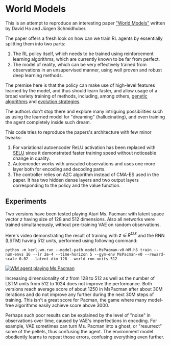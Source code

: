 World Models
============
This is an attempt to reproduce an interesting paper ["World Models"](https://arxiv.org/abs/1803.10122)
written by David Ha and Jürgen Schmidhuber.

The paper offers a fresh look on how can we train RL agents by essentially
splitting them into two parts:

1. The RL policy itself, which needs to be trained using reinforcement learning
   algorithms, which are currently known to be far from perfect.
2. The model of reality, which can be very effectively trained from observations
   in an unsupervised manner, using well proven and robust deep learning methods.

The premise here is that the policy can make use of high-level features learned
by the model, and thus should learn faster, and allow usage of a broad variety
training of methods, including, among others,
[genetic algorithms](https://arxiv.org/abs/1712.06567) and
[evolution strategies](https://blog.openai.com/evolution-strategies/).

The authors don't stop there and explore many intriguing possibilities such
as using the learned model for "dreaming" (hallucinating), and even training
the agent completely inside such dream.

This code tries to reproduce the papers's architecture with few minor tweaks:

1. For variational autoencoder ReLU activation has been replaced with
   [SELU](https://arxiv.org/abs/1706.02515) since it demonstrated faster
   training speed without noticeable change in quality.
2. Autoencoder works with unscaled observations and uses one more layer both
   for encoding and decoding parts.
3. The controller relies on A2C algorithm instead of CMA-ES used
   in the paper. It has two hidden dense layers and two output layers
   corresponding to the policy and the value function.

Experiments
-----------

Two versions have been tested playing Atari Ms. Pacman: with latent space vector
*z* having size of 128 and 512 dimensions. Also all networks were trained
simultaneously, without pre-training VAE on random observations.

Here's video demonstrating the result of training with *z &isin; R<sup>​128</sup>*
and the RNN (LSTM) having 512 units, performed using following command:

    python -m kerl.wm.run --model-path model-MsPacman-v0-WM.h5 train --num-envs 16 --lr 2e-4 --time-horizon 5 --gym-env MsPacman-v0 --reward-scale 0.02 --latent-dim 128 --world-rnn-units 512


[![WM agent playing Ms.Pacman](https://img.youtube.com/vi/IR_srJfJzco/0.jpg)](https://www.youtube.com/watch?v=IR_srJfJzco)

Increasing dimensionality of *z* from 128 to 512 as well as the number of LSTM
units from 512 to 1024 does not improve the performance. Both versions
reach average score of about 1250 in MsPacman after about 30M iterations
and do not improve any further during the next 30M steps of training.
This isn't a great score for Pacman, the game where many model-free algorithms
easily achieve score above 3000.

Perhaps such poor results can be explained by the level of "noise"
in observations over time, caused by VAE's imperfections in encoding.
For example, VAE sometimes can turn Ms. Pacman into a ghost, or "resurrect"
some of the pellets, thus confusing the agent. The environment model obediently
learns to repeat those errors, confusing everything even further.
